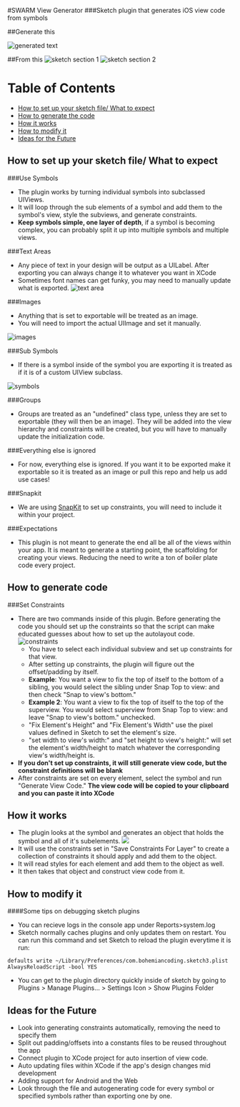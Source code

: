 #SWARM View Generator
###Sketch plugin that generates iOS view code from symbols


##Generate this

![generated text](images/output.png)

##From this
![sketch section 1](images/symbol.png) ![sketch section 2](images/preview.png)


Table of Contents
=================
* [How to set up your sketch file/ What to expect](#how-to-set-up-your-sketch-file/-What-to-expect)
* [How to generate the code](#how-to-generate-code)
* [How it works](#how-it-works)
* [How to modify it](#how-to-modify-it)
* [Ideas for the Future](#ideas-for-the-future)


How to set up your sketch file/ What to expect
--------------
###Use Symbols
* The plugin works by turning individual symbols into subclassed UIViews.
* It will loop through the sub elements of a symbol and add them to the symbol's view, style the subviews, and generate constraints.
* **Keep symbols simple, one layer of depth**, if a symbol is becoming complex, you can probably split it up into multiple symbols and multiple views.

###Text Areas 
* Any piece of text in your design will be output as a UILabel. After exporting you can always change it to whatever you want in XCode
* Sometimes font names can get funky, you may need to manually update what is exported.
![text area](images/UILabel.png)

###Images
* Anything that is set to exportable will be treated as an image.
* You will need to import the actual UIImage and set it manually.

![images](images/imageview.png)

###Sub Symbols
* If there is a symbol inside of the symbol you are exporting it is treated as if it is of a custom UIView subclass.

![symbols](images/symbolDecleration.png)

###Groups
* Groups are treated as an "undefined" class type, unless they are set to exportable (they will then be an image). They will be added into the view hierarchy and constraints will be created, but you will have to manually update the initialization code.

###Everything else is ignored
* For now, everything else is ignored. If you want it to be exported make it exportable so it is treated as an image or pull this repo and help us add use cases!

###Snapkit
* We are using [SnapKit](https://github.com/SnapKit/SnapKit) to set up constraints, you will need to include it within your project. 

###Expectations
* This plugin is not meant to generate the end all be all of the views within your app. It is meant to generate a starting point, the scaffolding for creating your views. Reducing the need to write a ton of boiler plate code every project.

How to generate code
----------
###Set Constraints
* There are two commands inside of this plugin. Before generating the code you should set up the constraints so that the script can make educated guesses about how to set up the autolayout code. ![constraints](images/constraints.png)
	* You have to select each individual subview and set up constraints for that view. 
	* After setting up constraints, the plugin will figure out the offset/padding by itself.
	* **Example**: You want a view to fix the top of itself to the bottom of a sibling, you would select the sibling under Snap Top to view: and then check "Snap to view's bottom."
	* **Example 2**: You want a view to fix the top of itself to the top of the superview. You would select superview from Snap Top to view: and leave "Snap to view's bottom." unchecked.
	* "Fix Element's Height" and "Fix Element's Width" use the pixel values defined in Sketch to set the element's size.
	* "set width to view's width:" and "set height to view's height:" will set the element's width/height to match whatever the corresponding view's width/height is.
* **If you don't set up constraints, it will still generate view code, but the constraint definitions will be blank**
* After constraints are set on every element, select the symbol and run "Generate View Code." **The view code will be copied to your clipboard and you can paste it into XCode**


How it works
----------
* The plugin looks at the symbol and generates an object that holds the symbol and all of it's subelements. ![](images/view_tree.png)
* It will use the constraints set in "Save Constraints For Layer" to create a collection of constraints it should apply and add them to the object.
* It will read styles for each element and add them to the object as well.
* It then takes that object and construct view code from it. 

How to modify it
------
####Some tips on debugging sketch plugins
* You can recieve logs in the console app under Reports>system.log
* Sketch normally caches plugins and only updates them on restart. You can run this command and set Sketch to reload the plugin everytime it is run:
```
defaults write ~/Library/Preferences/com.bohemiancoding.sketch3.plist AlwaysReloadScript -bool YES
```
* You can get to the plugin directory quickly inside of sketch by going to Plugins > Manage Plugins... > Settings Icon > Show Plugins Folder

Ideas for the Future
------
* Look into generating constraints automatically, removing the need to specify them
* Split out padding/offsets into a constants files to be reused throughout the app
* Connect plugin to XCode project for auto insertion of view code.
* Auto updating files within XCode if the app's design changes mid development
* Adding support for Android and the Web
* Look through the file and autogenerating code for every symbol or specified symbols rather than exporting one by one.
